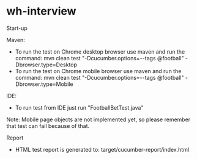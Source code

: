 # wh-interview
Start-up

Maven:
* To run the test on Chrome desktop browser use maven and run the command:
mvn clean test "-Dcucumber.options=--tags @football" -Dbrowser.type=Desktop
* To run the test on Chrome mobile browser use maven and run the command:
mvn clean test "-Dcucumber.options=--tags @football" -Dbrowser.type=Mobile

IDE:
* To run test from IDE just run "FootballBetTest.java"

Note: Mobile page objects are not implemented yet, so please remember that test can fail because of that.

Report
* HTML test report is generated to:
target/cucumber-report/index.html
